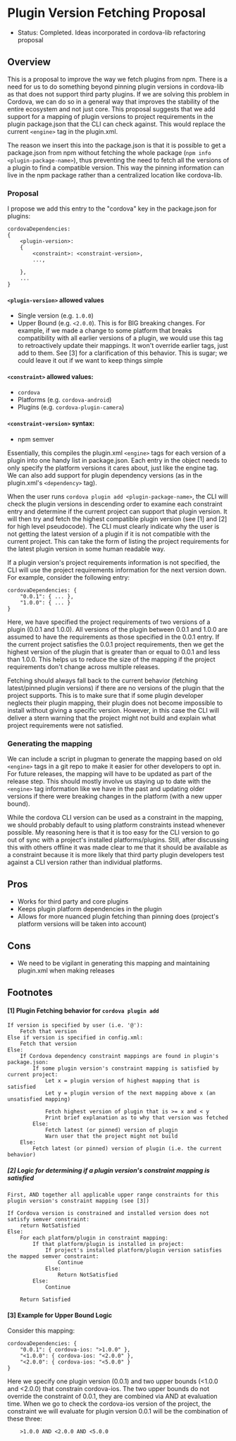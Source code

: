 # Plugin Version Fetching Proposal
- Status: Completed. Ideas incorporated in cordova-lib refactoring proposal

## Overview

This is a proposal to improve the way we fetch plugins from npm. There is a need for us to do something beyond pinning plugin versions in cordova-lib as that does not support third party plugins. If we are solving this problem in Cordova, we can do so in a general way that improves the stability of the entire ecosystem and not just core. This proposal suggests that we add support for a mapping of plugin versions to project requirements in the plugin package.json that the CLI can check against. This would replace the current `<engine>` tag in the plugin.xml.

The reason we insert this into the package.json is that it is possible to get a package.json from npm without fetching the whole package (`npm info <plugin-package-name>`), thus preventing the need to fetch all the versions of a plugin to find a compatible version. This way the pinning information can live in the npm package rather than a centralized location like cordova-lib.

### Proposal

I propose we add this entry to the "cordova" key in the package.json for plugins:

```
cordovaDependencies:
{
    <plugin-version>:
    {
        <constraint>: <constraint-version>,
        ...,

    },
    ...
}
```

#### `<plugin-version>` allowed values
* Single version (e.g. `1.0.0`)
* Upper Bound (e.g. `<2.0.0`). This is for BIG breaking changes. For example, if we made a change to some platform that breaks compatibility with all earlier versions of a plugin, we would use this tag to retroactively update their mappings. It won't override earlier tags, just add to them. See [3] for a clarification of this behavior. This is sugar; we could leave it out if we want to keep things simple

#### `<constraint>` allowed values:
* `cordova`
* Platforms (e.g. `cordova-android`)
* Plugins (e.g. `cordova-plugin-camera`)


#### `<constraint-version>` syntax:
* npm semver

Essentially, this compiles the plugin.xml `<engine>` tags for each version of a plugin into one handy list in package.json. Each entry in the object needs to only specify the platform versions it cares about, just like the engine tag. We can also add support for plugin dependency versions (as in the plugin.xml's `<dependency>` tag).

When the user runs `cordova plugin add <plugin-package-name>`, the CLI will check the plugin versions in descending order to examine each constraint entry and determine if the current project can support that plugin version. It will then try and fetch the highest compatible plugin version (see [1] and [2] for high level pseudocode). The CLI must clearly indicate why the user is not getting the latest version of a plugin if it is not compatible with the current project. This can take the form of listing the project requirements for the latest plugin version in some human readable way.

If a plugin version's project requirements information is not specified, the CLI will use the project requirements information for the next version down. For example, consider the following entry:

```
cordovaDependencies: {
    "0.0.1": { ... },
    "1.0.0": { ... }
}
```

Here, we have specified the project requirements of two versions of a plugin (0.0.1 and 1.0.0). All versions of the plugin between 0.0.1 and 1.0.0 are assumed to have the requirements as those specified in the 0.0.1 entry. If the current project satisfies the 0.0.1 project requirements, then we get the highest version of the plugin that is greater than or equal to 0.0.1 and less than 1.0.0. This helps us to reduce the size of the mapping if the project requirements don't change across multiple releases.

Fetching should always fall back to the current behavior (fetching latest/pinned plugin versions) if there are no versions of the plugin that the project supports. This is to make sure that if some plugin developer neglects their plugin mapping, their plugin does not become impossible to install without giving a specific version. However, in this case the CLI will deliver a stern warning that the project might not build and explain what project requirements were not satisfied.

### Generating the mapping

We can include a script in plugman to generate the mapping based on old `<engine>` tags in a git repo to make it easier for other developers to opt in. For future releases, the mapping will have to be updated as part of the release step. This should mostly involve us staying up to date with the `<engine>` tag information like we have in the past and updating older versions if there were breaking changes in the platform (with a new upper bound).

While the cordova CLI version can be used as a constraint in the mapping, we should probably default to using platform constraints instead whenever possible. My reasoning here is that it is too easy for the CLI version to go out of sync with a project's installed platforms/plugins. Still, after discussing this with others offline it was made clear to me that it should be available as a constraint because it is more likely that third party plugin developers test against a CLI version rather than individual platforms.

## Pros

* Works for third party and core plugins
* Keeps plugin platform dependencies in the plugin
* Allows for more nuanced plugin fetching than pinning does (project's platform versions will be taken into account)

## Cons

* We need to be vigilant in generating this mapping and maintaining plugin.xml when making releases

## Footnotes

#### [1] Plugin Fetching behavior for `cordova plugin add`
```
If version is specified by user (i.e. '@'):
    Fetch that version
Else if version is specified in config.xml:
    Fetch that version
Else:
    If Cordova dependency constraint mappings are found in plugin's package.json:
        If some plugin version's constraint mapping is satisfied by current project:
            Let x = plugin version of highest mapping that is satisfied
            Let y = plugin version of the next mapping above x (an unsatisfied mapping)

            Fetch highest version of plugin that is >= x and < y
            Print brief explanation as to why that version was fetched
        Else:
            Fetch latest (or pinned) version of plugin
            Warn user that the project might not build
    Else:
        Fetch latest (or pinned) version of plugin (i.e. the current behavior)
```

##### [2] Logic for determining if a plugin version's constraint mapping is satisfied
```
First, AND together all applicable upper range constraints for this plugin version's constraint mapping (see [3])

If Cordova version is constrained and installed version does not satisfy semver constraint:
    return NotSatisfied
Else:
    For each platform/plugin in constraint mapping:
        If that platform/plugin is installed in project:
            If project's installed platform/plugin version satisfies the mapped semver constraint:
                Continue
            Else:
                Return NotSatisfied
        Else:
            Continue

    Return Satisfied
```

#### [3] Example for Upper Bound Logic

Consider this mapping:

```
cordovaDependencies: {
    "0.0.1": { cordova-ios: ">1.0.0" },
    "<1.0.0": { cordova-ios: "<2.0.0" },
    "<2.0.0": { cordova-ios: "<5.0.0" }
}
```

Here we specify one plugin version (0.0.1) and two upper bounds (<1.0.0 and <2.0.0) that constrain cordova-ios. The two upper bounds do not override the constraint of 0.0.1, they are combined via AND at evaluation time. When we go to check the cordova-ios version of the project, the constraint we will evaluate for plugin version 0.0.1 will be the combination of these three:

```
    >1.0.0 AND <2.0.0 AND <5.0.0
```
